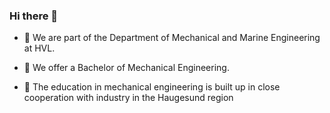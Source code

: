 ### Hi there 👋

<!--
**hau-mech/hau-mech** is a ✨ _special_ ✨ repository because its `README.md` (this file) appears on your GitHub profile.

Here are some ideas to get you started:

- 🔭 I’m currently working on ...
- 🌱 I’m currently learning ...
- 👯 I’m looking to collaborate on ...
- 🤔 I’m looking for help with ...
- 💬 Ask me about ...
- 📫 How to reach me: ...
- 😄 Pronouns: ...
- ⚡ Fun fact: ...
-->

- 🔭 We are part of the Department of Mechanical and Marine Engineering at HVL.

- 🌱 We offer a Bachelor of Mechanical Engineering.

- 👯 The education in mechanical engineering is built up in close cooperation with industry in the Haugesund region



